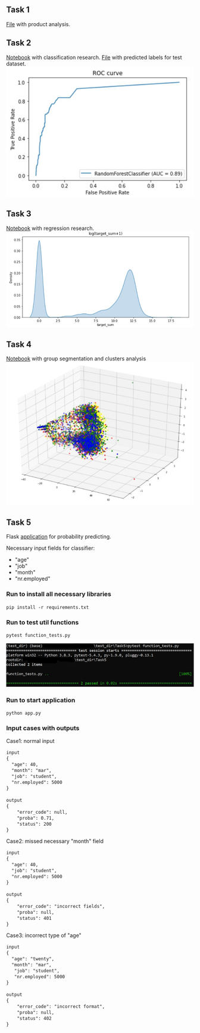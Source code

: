## Task 1
[File](https://github.com/IlyaKusakin/FiveTasks/blob/main/Task1_product%20analysis.pdf) with product analysis.
## Task 2
[Notebook](https://github.com/IlyaKusakin/FiveTasks/blob/main/task2/Task2_classification.ipynb) with classification research. 
[File](https://github.com/IlyaKusakin/FiveTasks/blob/main/Task2_classification/task2_result.xlsx) with predicted labels for test dataset.
![](https://github.com/IlyaKusakin/FiveTasks/blob/main/Task5/images/ROC_curve.jpg)
## Task 3
[Notebook](https://github.com/IlyaKusakin/FiveTasks/blob/main/Task3_regression.ipynb) with regression research.
![](https://github.com/IlyaKusakin/FiveTasks/blob/main/Task5/images/log_target.jpg)
## Task 4
[Notebook](https://github.com/IlyaKusakin/FiveTasks/blob/main/Task4_segmentation.ipynb) with group segmentation and clusters analysis
![](https://github.com/IlyaKusakin/FiveTasks/blob/main/Task5/images/groups.jpg)
## Task 5
Flask [application](https://github.com/IlyaKusakin/FiveTasks/tree/main/Task5) for probability predicting.

Necessary input fields for classifier:
* "age"
* "job"
* "month"
* "nr.employed"

### Run to install all necessary libraries
```
pip install -r requirements.txt
```
### Run to test util functions
```
pytest function_tests.py
```
![](https://github.com/IlyaKusakin/FiveTasks/blob/main/Task5/images/tests_screen.jpg)
### Run to start application
```
python app.py
```
### Input cases with outputs
Case1: normal input 
```
input
{
  "age": 40, 
  "month": "mar", 
  "job": "student", 
  "nr.employed": 5000
}

output 
{
    "error_code": null,
    "proba": 0.71,
    "status": 200
}
```
Case2: missed necessary "month" field
```
input
{
  "age": 40, 
  "job": "student", 
  "nr.employed": 5000
}

output
{
    "error_code": "incorrect fields",
    "proba": null,
    "status": 401
}
```
Case3: incorrect type of "age"
```
input
{
  "age": "twenty",
  "month": "mar", 
   "job": "student",
   "nr.employed": 5000
}
 
output
{
    "error_code": "incorrect format",
    "proba": null,
    "status": 402
}
```
